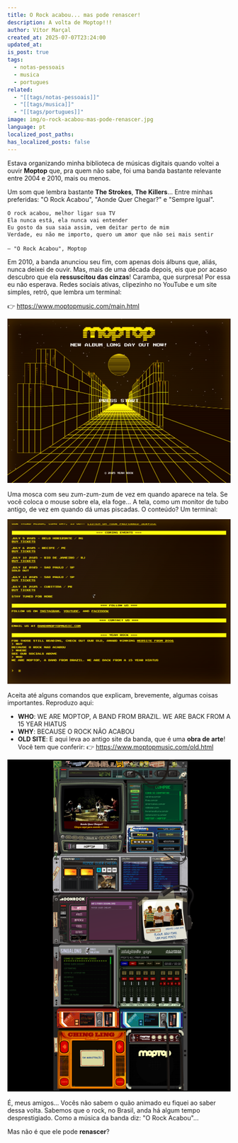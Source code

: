 ```yaml
---
title: O Rock acabou... mas pode renascer!
description: A volta de Moptop!!!
author: Vítor Marçal
created_at: 2025-07-07T23:24:00
updated_at: 
is_post: true
tags:
  - notas-pessoais
  - musica
  - portugues
related:
  - "[[tags/notas-pessoais]]"
  - "[[tags/musica]]"
  - "[[tags/portugues]]"
image: img/o-rock-acabou-mas-pode-renascer.jpg
language: pt
localized_post_paths: 
has_localized_posts: false
---
```

Estava organizando minha biblioteca de músicas digitais quando voltei a ouvir **Moptop** que, pra quem não sabe, foi uma banda bastante relevante entre 2004 e 2010, mais ou menos.

Um som que lembra bastante **The Strokes**, **The Killers**... Entre minhas preferidas: "O Rock Acabou", "Aonde Quer Chegar?" e "Sempre Igual".

```
O rock acabou, melhor ligar sua TV  
Ela nunca está, ela nunca vai entender  
Eu gosto da sua saia assim, vem deitar perto de mim  
Verdade, eu não me importo, quero um amor que não sei mais sentir

— "O Rock Acabou", Moptop
```

Em 2010, a banda anunciou seu fim, com apenas dois álbuns que, aliás, nunca deixei de ouvir. Mas, mais de uma década depois, eis que por acaso descubro que ela **ressuscitou das cinzas**!
Caramba, que surpresa! Por essa eu não esperava. Redes sociais ativas, clipezinho no YouTube e um site simples, retrô, que lembra um terminal:

👉 https://www.moptopmusic.com/main.html 

![entrada dp novo site de divulgação do moptop - 2025](img/www.moptopmusic.com_.png)

Uma mosca com seu zum-zum-zum de vez em quando aparece na tela. Se você coloca o mouse sobre ela, ela foge... A tela, como um monitor de tubo antigo, de vez em quando dá umas piscadas. O conteúdo? Um terminal:

![página principal do novo site moptop](img/www.moptopmusic.com_main.html.png)

Aceita até alguns comandos que explicam, brevemente, algumas coisas importantes. Reproduzo aqui:
- **WHO**: WE ARE MOPTOP, A BAND FROM BRAZIL. WE ARE BACK FROM A 15 YEAR HIATUS
- **WHY**: BECAUSE O ROCK NÃO ACABOU
- **OLD SITE**: E aqui leva ao antigo site da banda, que é uma **obra de arte**! Você tem que conferir:
👉  https://www.moptopmusic.com/old.html

![site antigo do moptop](img/www.moptopmusic.com_old.html.png)

É, meus amigos... Vocês não sabem o quão animado eu fiquei ao saber dessa volta. Sabemos que o rock, no Brasil, anda há algum tempo desprestigiado. Como a música da banda diz: "O Rock Acabou"...

Mas não é que ele pode **renascer**?